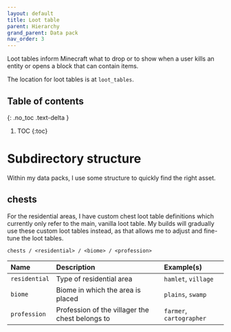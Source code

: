 ```yaml
---
layout: default
title: Loot table
parent: Hierarchy
grand_parent: Data pack
nav_order: 3
---
```


Loot tables inform Minecraft what to drop or to show when a user
kills an entity or opens a block that can contain items.

The location for loot tables is at `loot_tables`.

## Table of contents
{: .no_toc .text-delta }

1. TOC
{:toc}

# Subdirectory structure

Within my data packs, I use some structure to quickly find the right asset.

## chests

For the residential areas, I have custom chest loot table definitions which
currently only refer to the main, vanilla loot table. My builds will gradually
use these custom loot tables instead, as that allows me to adjust and fine-tune
the loot tables.

```
chests / <residential> / <biome> / <profession>
```

| Name | Description | Example(s) |
|:--|:--|:--|
| `residential` | Type of residential area | `hamlet`, `village` |
| `biome` | Biome in which the area is placed | `plains`, `swamp` |
| `profession` | Profession of the villager the chest belongs to | `farmer`, `cartographer` |



